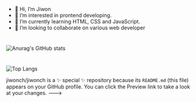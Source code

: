 - 👋 Hi, I’m Jiwon
- 👀 I’m interested in prontend developing.
- 🌱 I’m currently learning HTML, CSS and JavaScript.
- 💞️ I’m looking to collaborate on various web developer

#
![Anurag's GitHub stats](https://github-readme-stats.vercel.app/api?username=jiwonch&show_icons=true&theme=midnight-purple)

#
![Top Langs](https://github-readme-stats.vercel.app/api/top-langs/?username=jiwonch&layout=compact&theme=tokyonight)



jiwonch/jiwonch is a ✨ special ✨ repository because its `README.md` (this file) appears on your GitHub profile.
You can click the Preview link to take a look at your changes.
--->
